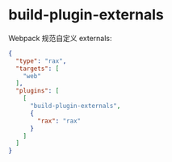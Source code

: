# build-plugin-externals

Webpack 规范自定义 externals:

```json
{
  "type": "rax",
  "targets": [
    "web"
  ],
  "plugins": [
    [
      "build-plugin-externals", 
      {
        "rax": "rax"
      }
    ]
  ]
}
```